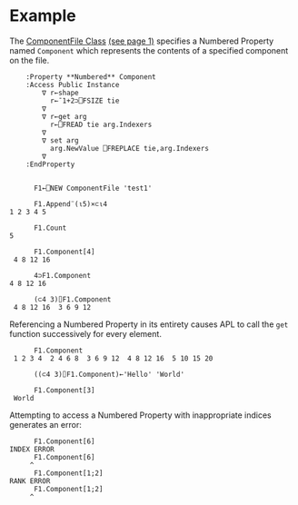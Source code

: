 # Example

The [ComponentFile Class](../component-file-class-example.md) [(see page 1)](../component-file-class-example.md) specifies a Numbered Property named `Component` which represents the contents of a specified component on the file.
```apl
    :Property **Numbered** Component
    :Access Public Instance
        ∇ r←shape
          r←¯1+2⊃⎕FSIZE tie
        ∇
        ∇ r←get arg
          r←⎕FREAD tie arg.Indexers
        ∇
        ∇ set arg
          arg.NewValue ⎕FREPLACE tie,arg.Indexers
        ∇
    :EndProperty
```

```apl

      F1←⎕NEW ComponentFile 'test1'
      
      F1.Append¨(⍳5)×⊂⍳4
1 2 3 4 5
      
      F1.Count
5
      
      F1.Component[4]
 4 8 12 16 
      
      4⊃F1.Component
4 8 12 16
      
      (⊂4 3)⌷F1.Component
 4 8 12 16  3 6 9 12 
```

Referencing a Numbered Property in its entirety causes APL to call the `get` function successively for every element.
```apl
      F1.Component
 1 2 3 4  2 4 6 8  3 6 9 12  4 8 12 16  5 10 15 20
      
      ((⊂4 3)⌷F1.Component)←'Hello' 'World'
      
      F1.Component[3]
 World
```

Attempting to access a Numbered Property with inappropriate indices generates an error:
```apl
      F1.Component[6]
INDEX ERROR
      F1.Component[6]
     ^
      F1.Component[1;2]
RANK ERROR
      F1.Component[1;2]
     ^
```
